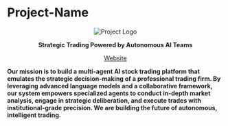 # Project-Name

<p align="center">
  <img src="https://placehold.co/150x150/2563eb/ffffff?text=LOGO" alt="Project Logo" />
</p>

<p align="center">
  <strong>Strategic Trading Powered by Autonomous AI Teams</strong>
</p>

<p align="center">
  <a href="#">Website</a>
</p>

**Our mission is to build a multi-agent AI stock trading platform that emulates the strategic decision-making of a professional trading firm. By leveraging advanced language models and a collaborative framework, our system empowers specialized agents to conduct in-depth market analysis, engage in strategic deliberation, and execute trades with institutional-grade precision. We are building the future of autonomous, intelligent trading.**
